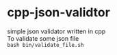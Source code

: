 # cpp-json-validtor
simple json validator written in cpp
<br>
To validate some json file
<br>
`bash bin/validate_file.sh`
